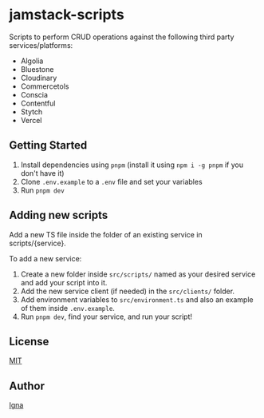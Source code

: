 # jamstack-scripts

Scripts to perform CRUD operations against the following third party services/platforms:

- Algolia
- Bluestone
- Cloudinary
- Commercetols
- Conscia
- Contentful
- Stytch
- Vercel

## Getting Started

1. Install dependencies using `pnpm` (install it using `npm i -g pnpm` if you don't have it)
2. Clone `.env.example` to a `.env` file and set your variables
3. Run `pnpm dev`

## Adding new scripts

Add a new TS file inside the folder of an existing service in scripts/{service}.

To add a new service:

1. Create a new folder inside `src/scripts/` named as your desired service and add your script into it.
2. Add the new service client (if needed) in the `src/clients/` folder.
3. Add environment variables to `src/environment.ts` and also an example of them inside `.env.example`.
4. Run `pnpm dev`, find your service, and run your script!

## License

[MIT](LICENSE)

## Author

[Igna](https://www.linkedin.com/in/ignacio-miranda-figueroa/)
